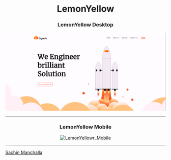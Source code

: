 <div align="center">

# LemonYellow  

</div>
<div align="center">

### LemonYellow Desktop


![LemonYellow_Desktop](LY_Desktop.gif)

</div>

---
<div align="center">

### LemonYellow Mobile

![LemonYellowr_Mobile](LYr_Mobile.gif)

</div>

---

[Sachin Manchalla](https://github.com/raosachin800)
